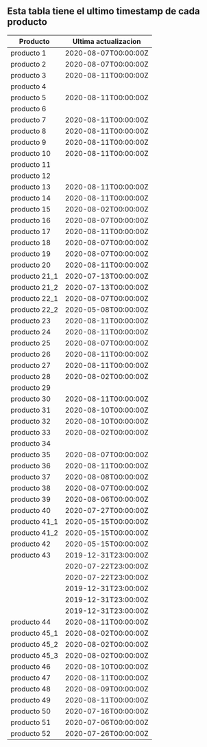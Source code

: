 ## Esta tabla tiene el ultimo timestamp de cada producto
|Producto|Ultima actualizacion |
|------ |------ |
|producto 1|2020-08-07T00:00:00Z|
|producto 2|2020-08-07T00:00:00Z|
|producto 3|2020-08-11T00:00:00Z|
|producto 4|
|producto 5|2020-08-11T00:00:00Z|
|producto 6|
|producto 7|2020-08-11T00:00:00Z|
|producto 8|2020-08-11T00:00:00Z|
|producto 9|2020-08-11T00:00:00Z|
|producto 10|2020-08-11T00:00:00Z|
|producto 11|
|producto 12|
|producto 13|2020-08-11T00:00:00Z|
|producto 14|2020-08-11T00:00:00Z|
|producto 15|2020-08-02T00:00:00Z|
|producto 16|2020-08-07T00:00:00Z|
|producto 17|2020-08-11T00:00:00Z|
|producto 18|2020-08-07T00:00:00Z|
|producto 19|2020-08-07T00:00:00Z|
|producto 20|2020-08-11T00:00:00Z|
|producto 21_1|2020-07-13T00:00:00Z|
|producto 21_2|2020-07-13T00:00:00Z|
|producto 22_1|2020-08-07T00:00:00Z|
|producto 22_2|2020-05-08T00:00:00Z|
|producto 23|2020-08-11T00:00:00Z|
|producto 24|2020-08-11T00:00:00Z|
|producto 25|2020-08-07T00:00:00Z|
|producto 26|2020-08-11T00:00:00Z|
|producto 27|2020-08-11T00:00:00Z|
|producto 28|2020-08-02T00:00:00Z|
|producto 29|
|producto 30|2020-08-11T00:00:00Z|
|producto 31|2020-08-10T00:00:00Z|
|producto 32|2020-08-10T00:00:00Z|
|producto 33|2020-08-02T00:00:00Z|
|producto 34|
|producto 35|2020-08-07T00:00:00Z|
|producto 36|2020-08-11T00:00:00Z|
|producto 37|2020-08-08T00:00:00Z|
|producto 38|2020-08-07T00:00:00Z|
|producto 39|2020-08-06T00:00:00Z|
|producto 40|2020-07-27T00:00:00Z|
|producto 41_1|2020-05-15T00:00:00Z|
|producto 41_2|2020-05-15T00:00:00Z|
|producto 42|2020-05-15T00:00:00Z|
|producto 43|2019-12-31T23:00:00Z|
| |2020-07-22T23:00:00Z|
| |2020-07-22T23:00:00Z|
| |2019-12-31T23:00:00Z|
| |2019-12-31T23:00:00Z|
| |2019-12-31T23:00:00Z|
|producto 44|2020-08-11T00:00:00Z|
|producto 45_1|2020-08-02T00:00:00Z|
|producto 45_2|2020-08-02T00:00:00Z|
|producto 45_3|2020-08-02T00:00:00Z|
|producto 46|2020-08-10T00:00:00Z|
|producto 47|2020-08-11T00:00:00Z|
|producto 48|2020-08-09T00:00:00Z|
|producto 49|2020-08-11T00:00:00Z|
|producto 50|2020-07-16T00:00:00Z|
|producto 51|2020-07-06T00:00:00Z|
|producto 52|2020-07-26T00:00:00Z|
